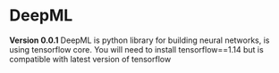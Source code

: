 # DeepML
<b>Version 0.0.1</b>
DeepML is python library for building neural networks, is using tensorflow core.
You will need to install tensorflow==1.14 but is compatible with latest version of tensorflow

